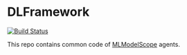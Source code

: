 # DLFramework 
[![Build Status](https://dev.azure.com/yhchang/c3sr/_apis/build/status/c3sr.dlframework?branchName=master)](https://dev.azure.com/yhchang/c3sr/_build/latest?definitionId=1&branchName=master)

This repo contains common code of [MLModelScope](mlmdoelscope.org) agents. 

